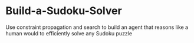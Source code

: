 # Build-a-Sudoku-Solver
Use constraint propagation and search to build an agent that reasons like a human would to efficiently solve any Sudoku puzzle
